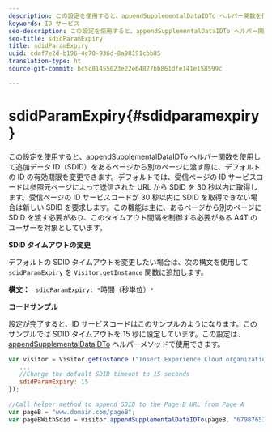 ```yaml
---
description: この設定を使用すると、appendSupplementalDataIDTo ヘルパー関数を使用して追加データ ID（SDID）をあるページから別のページに渡す際に、デフォルトの ID の有効期限を変更できます。デフォルトでは、受信ページの ID サービスコードは参照元ページによって送信された URL から SDID を 30 秒以内に取得します。受信ページの ID サービスコードが 30 秒以内に SDID を取得できない場合は新しい SDID を要求します。この機能は主に、あるページから別のページに SDID を渡す必要があり、このタイムアウト間隔を制御する必要がある A4T のユーザーを対象としています。
keywords: ID サービス
seo-description: この設定を使用すると、appendSupplementalDataIDTo ヘルパー関数を使用して追加データ ID（SDID）をあるページから別のページに渡す際に、デフォルトの ID の有効期限を変更できます。デフォルトでは、受信ページの ID サービスコードは参照元ページによって送信された URL から SDID を 30 秒以内に取得します。受信ページの ID サービスコードが 30 秒以内に SDID を取得できない場合は新しい SDID を要求します。この機能は主に、あるページから別のページに SDID を渡す必要があり、このタイムアウト間隔を制御する必要がある A4T のユーザーを対象としています。
seo-title: sdidParamExpiry
title: sdidParamExpiry
uuid: cdaf7e2d-b196-4c70-936d-8a98191cbb85
translation-type: ht
source-git-commit: bc5c81455023e22e64877bb861dfe141e158599c

---
```



# sdidParamExpiry{#sdidparamexpiry}

この設定を使用すると、appendSupplementalDataIDTo ヘルパー関数を使用して追加データ ID（SDID）をあるページから別のページに渡す際に、デフォルトの ID の有効期限を変更できます。デフォルトでは、受信ページの ID サービスコードは参照元ページによって送信された URL から SDID を 30 秒以内に取得します。受信ページの ID サービスコードが 30 秒以内に SDID を取得できない場合は新しい SDID を要求します。この機能は主に、あるページから別のページに SDID を渡す必要があり、このタイムアウト間隔を制御する必要がある A4T のユーザーを対象としています。

**SDID タイムアウトの変更**

デフォルトの SDID タイムアウトを変更したい場合は、次の構文を使用して `sdidParamExpiry` を `Visitor.getInstance` 関数に追加します。

**構文：** ` sdidParamExpiry: *`時間（秒単位）`*`

**コードサンプル**

設定が完了すると、ID サービスコードはこのサンプルのようになります。このサンプルでは SDID タイムアウトを 15 秒に設定しています。この設定は、[appendSupplementalDataIDTo](../../library/get-set/appendsupplementaldataidto.md#reference-65d09de6fde0418f8c62fa79304a755d) ヘルパーメソッドで使用できます。

```js
var visitor = Visitor.getInstance ("Insert Experience Cloud organization ID here",{ 
   ... 
   //Change the default SDID timeout to 15 seconds 
   sdidParamExpiry: 15 
}); 
 
//Call helper method to append SDID to the Page B URL from Page A 
var pageB = "www.domain.com/pageB"; 
var pageBWithSdid = visitor.appendSupplementalDataIDTo(pageB, "67987653465787219"); 
```

